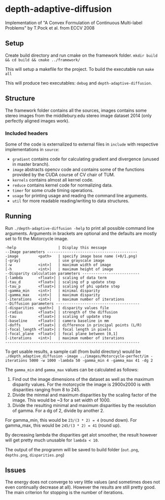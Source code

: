 # depth-adaptive-diffusion
Implementation of "A Convex Formulation of Continuous Multi-label Problems" by T.Pock et al. from ECCV 2008

## Setup
Create build directory and run cmake on the framework folder.
`mkdir build && cd build && cmake ../framework/`

This will setup a makefile for the project. To build the executable run 
`make all`

This will produce two executables: `debug` and `depth-adaptive-diffusion`. 

## Structure
The framework folder contains all the sources, images contains some stereo images from the middlebury.edu stereo image dataset 2014 (only perfectly aligned images work). 

### Included headers
Some of the code is externalized to external files in `include` with respective implementations in `source`:
- `gradient` contains code for calculating gradient and divergence (unused in master branch).
- `image` abstracts opencv code and contains some of the functions provided by the CUDA course of CV chair of TUM.
- `kernels` contains almost all kernel code.
- `reduce` contains kernel code for normalizing data.
- `timer` for some crude timing operations.
- `usage` for printing usage and reading the command line arguments.
- `util` for more readable reading/writing to data structures.


## Running
Run `./depth-adaptive-diffusion -help` to print all possible command line arguments. Arguments in brackets are optional and the defaults are mostly set to fit the Motorcycle image.

```
-help                   | Display this message
--Image parameters -----------------------------------------
-image         <path>   | specify image base name (+0/1.png)
[-gray]                 | use grayscale image
[-w            <int>]   | maximum width of image
[-h            <int>]   | maximum height of image
--Disparity calculation parameters --------------------------
[-lambda       <float>] | scaling of data term
[-tau_d        <float>] | scaling of p update step
[-tau_p        <float>] | scaling of phi update step
[-gamma_min    <int>]   | minimal disparity
[-gamma_max    <int>]   | maximum disparity
[-iterations   <int>]   | maximum number of iterations
--Diffusion parameters --------------------------------------
[-disparities  <path>]  | disparity values file
[-radius       <float>] | strength of the diffusion
[-tau          <float>] | scaling of update step
[-baseline     <float>] | camera baseline in mm
[-doffs        <float>] | difference in principal points (L/R)
[-focal_length <float>] | focal length in pixels
[-focal_plane  <float>] | focal plane between [0,1]
[-iterations   <int>]   | maximum number of iterations
-------------------------------------------------------------
```

To get usable results, a sample call (from build directory) would be
`./depth_adaptive_diffusion -image ../images/Motorcycle-perfect/im -iterations 5000 -w 1000 -lambda 50 -gamma_min 4 -gamma_max 41 -dg 2`

The `gamma_min` and `gamma_max` values can be calculated as follows:
1. Find out the image dimensions of the dataset as well as the maximum disparity values. For the motorcycle the image is 2900x2000 is with disparities ranging from 8 to 245.
2. Divide the minmal and maximum disparities by the scaling factor of the image. This would be ~3 for a set width of 1000.
3. Divide the resulting minimal and maximum disparities by the resolution of gamma. For a dg of 2, divide by another 2.

For gamma_min, this would be `23/(3 * 2) = 4` (round down).
For gamma_max, this would be `245/(3 * 2) = 41` (round up).

By decreasing lambda the disparities get alot smoother, the result however will get pretty much unusable for `lambda < 10`.

The output of the programm will be saved to build folder (`out.png`, `depths.png`, `disparities.png`)

## Issues

The energy does not converge to very little values (and sometimes does not even continually decrease at all). However the results are still pretty good. The main criterion for stopping is the number of iterations.
